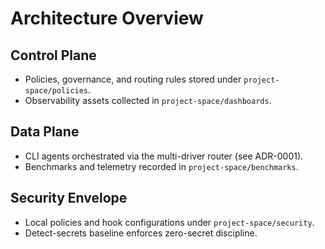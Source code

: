 # Architecture Overview

## Control Plane
- Policies, governance, and routing rules stored under `project-space/policies`.
- Observability assets collected in `project-space/dashboards`.

## Data Plane
- CLI agents orchestrated via the multi-driver router (see ADR-0001).
- Benchmarks and telemetry recorded in `project-space/benchmarks`.

## Security Envelope
- Local policies and hook configurations under `project-space/security`.
- Detect-secrets baseline enforces zero-secret discipline.
